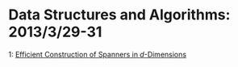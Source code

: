 # Data Structures and Algorithms: 2013/3/29-31  
1: [Efficient Construction of Spanners in $d$-Dimensions](https://doi.org/10.48550/arXiv.1303.7217)  